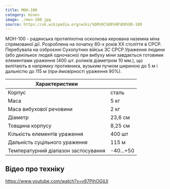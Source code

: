 ```yaml
---
title: МОН-100
category: mines
image: ./mon-100.jpg
source: https://uk.wikipedia.org/wiki/%D0%9C%D0%9E%D0%9D-100
---
```


МОН-100 - радянська протипіхотна осколкова керована наземна міна спрямованої дії. Розроблена на початку 60-х років XX століття в СРСР. Перебувала на озброєнні Сухопутних військ ЗС СРСР.Ураження людини (або декількох людей одночасно) при вибуху міни завдається готовими елементами ураження (400 шт. роликів діаметром 10 мм.), що вилітають в напрямку противника, вузьким пучком шириною до 5 м і дальністю до 115 м (при ймовірності ураження 90%).

| Характеристики                      |           |
| ----------------------------------- | --------- |
| Корпус                              | сталь     |
| Маса                                | 5 кг      |
| Маса вибухової речовини             | 2 кг      |
| Діаметр                             | 23,6 см   |
| Товщина корпусу                     | 8,25 см   |
| Кількість елементів ураження        | 400 шт    |
| Дальність суцільного ураження       | 115 м     |
| Температурний діапазон застосування | -40...+50 |

## Відео про техніку

https://www.youtube.com/watch?v=v87PihOGjUI
